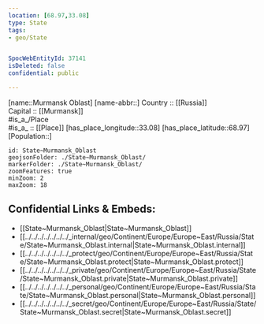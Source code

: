 ```yaml
---
location: [68.97,33.08] 
type: State
tags:
- geo/State


SpocWebEntityId: 37141
isDeleted: false
confidential: public

---
```

[name::Murmansk Oblast] 
[name-abbr::] 
Country :: [[Russia]]  
Capital :: [[Murmansk]]  
#is_a_/Place  
#is_a_ :: [[Place]] 
[has_place_longitude::33.08] 
[has_place_latitude::68.97] 
[Population::] 



```leaflet
id: State~Murmansk_Oblast
geojsonFolder: ./State~Murmansk_Oblast/
markerFolder: ./State~Murmansk_Oblast/
zoomFeatures: true 
minZoom: 2 
maxZoom: 18
```


## Confidential Links & Embeds: 
- [[State~Murmansk_Oblast|State~Murmansk_Oblast]]  
- [[../../../../../../../_internal/geo/Continent/Europe/Europe~East/Russia/State/State~Murmansk_Oblast.internal|State~Murmansk_Oblast.internal]] 
- [[../../../../../../../_protect/geo/Continent/Europe/Europe~East/Russia/State/State~Murmansk_Oblast.protect|State~Murmansk_Oblast.protect]] 
- [[../../../../../../../_private/geo/Continent/Europe/Europe~East/Russia/State/State~Murmansk_Oblast.private|State~Murmansk_Oblast.private]] 
- [[../../../../../../../_personal/geo/Continent/Europe/Europe~East/Russia/State/State~Murmansk_Oblast.personal|State~Murmansk_Oblast.personal]] 
- [[../../../../../../../_secret/geo/Continent/Europe/Europe~East/Russia/State/State~Murmansk_Oblast.secret|State~Murmansk_Oblast.secret]] 
